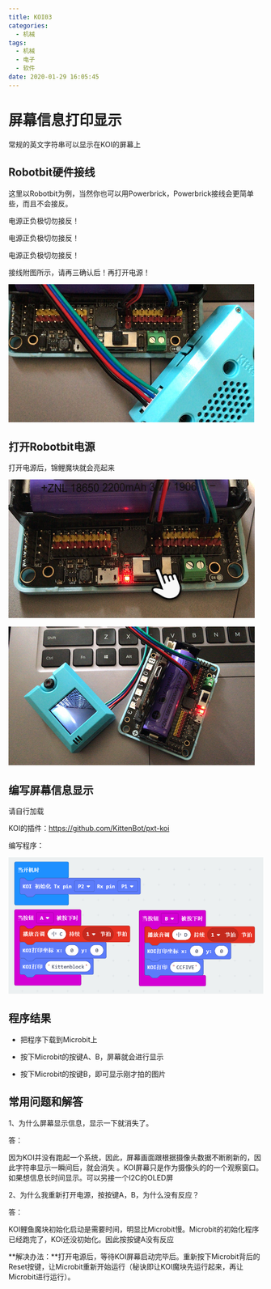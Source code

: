 ```yaml
---
title: KOI03
categories:
  - 机械
tags:
  - 机械
  - 电子
  - 软件
date: 2020-01-29 16:05:45
---
```


# 屏幕信息打印显示

常规的英文字符串可以显示在KOI的屏幕上



## Robotbit硬件接线

这里以Robotbit为例，当然你也可以用Powerbrick，Powerbrick接线会更简单些，而且不会接反。

电源正负极切勿接反！

电源正负极切勿接反！

电源正负极切勿接反！



接线附图所示，请再三确认后！再打开电源！

![](KOI10/01.png)

## 打开Robotbit电源

打开电源后，锦鲤魔块就会亮起来

![](KOI10/02.png)

![](KOI10/03.png)





## 编写屏幕信息显示

请自行加载

KOI的插件：https://github.com/KittenBot/pxt-koi



编写程序：

![](KOI08/01.png)





## 程序结果

- 把程序下载到Microbit上

- 按下Microbit的按键A、B，屏幕就会进行显示
- 按下Microbit的按键B，即可显示刚才拍的图片



## 常用问题和解答

1、为什么屏幕显示信息，显示一下就消失了。

答：

因为KOI并没有跑起一个系统，因此，屏幕画面跟根据摄像头数据不断刷新的，因此字符串显示一瞬间后，就会消失 。KOI屏幕只是作为摄像头的的一个观察窗口。如果想信息长时间显示。可以另接一个I2C的OLED屏



2、为什么我重新打开电源，按按键A，B，为什么没有反应？

答：

KOI鲤鱼魔块初始化启动是需要时间，明显比Microbit慢。Microbit的初始化程序已经跑完了，KOI还没初始化。因此按按键A没有反应

**解决办法：**打开电源后，等待KOI屏幕启动完毕后。重新按下Microbit背后的Reset按键，让Microbit重新开始运行（秘诀即让KOI魔块先运行起来，再让Microbit进行运行）。




